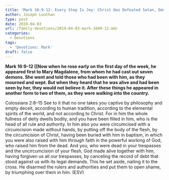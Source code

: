 ```yaml
---
title: 'Mark 16:9-12: Every Step Is Joy: Christ Has Defeated Satan, Demons, Sin, Hell, And Death For Us'
author: Joseph Louthan
type: post
date: 2019-04-03
url: /family-devotions/2019-04-03-mark-1609-12.md/
categories:
  - Devotions
tags:
  - 'Devotions: Mark'
draft: false
---
```


**Mark 16:9-12 [[Now when he rose early on the first day of the week, he appeared first to Mary Magdalene, from whom he had cast out seven demons. She went and told those who had been with him, as they mourned and wept. But when they heard that he was alive and had been seen by her, they would not believe it. After these things he appeared in another form to two of them, as they were walking into the country.**

Colossians 2:8–15 See to it that no one takes you captive by philosophy and empty deceit, according to human tradition, according to the elemental spirits of the world, and not according to Christ. For in him the whole fullness of deity dwells bodily, and you have been filled in him, who is the head of all rule and authority. In him also you were circumcised with a circumcision made without hands, by putting off the body of the flesh, by the circumcision of Christ, having been buried with him in baptism, in which you were also raised with him through faith in the powerful working of God, who raised him from the dead. And you, who were dead in your trespasses and the uncircumcision of your flesh, God made alive together with him, having forgiven us all our trespasses, by canceling the record of debt that stood against us with its legal demands. This he set aside, nailing it to the cross. He disarmed the rulers and authorities and put them to open shame, by triumphing over them in him. (ESV)